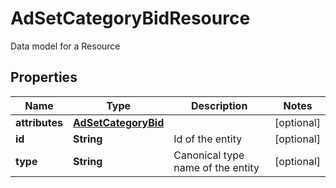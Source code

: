 

# AdSetCategoryBidResource

Data model for a Resource

## Properties

| Name | Type | Description | Notes |
|------------ | ------------- | ------------- | -------------|
|**attributes** | [**AdSetCategoryBid**](AdSetCategoryBid.md) |  |  [optional] |
|**id** | **String** | Id of the entity |  [optional] |
|**type** | **String** | Canonical type name of the entity |  [optional] |



